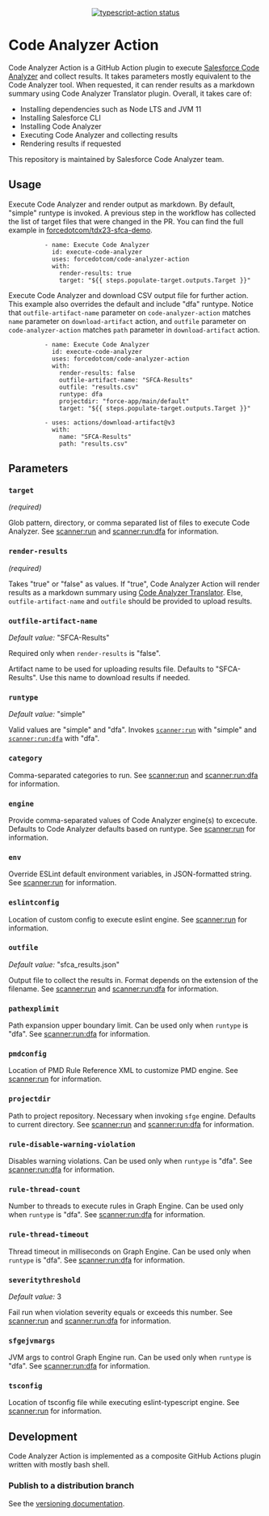 <p align="center">
  <a href="https://github.com/actions/typescript-action/actions"><img alt="typescript-action status" src="https://github.com/actions/typescript-action/workflows/build-test/badge.svg"></a>
</p>

# Code Analyzer Action

Code Analyzer Action is a GitHub Action plugin to execute [Salesforce Code Analyzer](https://forcedotcom.github.io/sfdx-scanner/) and collect results. It takes parameters mostly equivalent to the Code Analyzer tool. When requested, it can render results as a markdown summary using Code Analyzer Translator plugin.
Overall, it takes care of:

* Installing dependencies such as Node LTS and JVM 11
* Installing Salesforce CLI
* Installing Code Analyzer
* Executing Code Analyzer and collecting results
* Rendering results if requested

This repository is maintained by Salesforce Code Analyzer team.

## Usage

Execute Code Analyzer and render output as markdown. By default, "simple" runtype is invoked. A previous step in the workflow has collected the list of target files that were changed in the PR. You can find the full example in [forcedotcom/tdx23-sfca-demo](https://github.com/forcedotcom/tdx23-sfca-demo).

```
          - name: Execute Code Analyzer
            id: execute-code-analyzer
            uses: forcedotcom/code-analyzer-action
            with:
              render-results: true
              target: "${{ steps.populate-target.outputs.Target }}"
```

Execute Code Analyzer and download CSV output file for further action. This example also overrides the default and include "dfa" runtype. Notice that `outfile-artifact-name` parameter on `code-analyzer-action` matches `name` parameter on `download-artifact` action, and `outfile` parameter on `code-analyzer-action` matches `path` parameter in `download-artifact` action.

```
          - name: Execute Code Analyzer
            id: execute-code-analyzer
            uses: forcedotcom/code-analyzer-action
            with:
              render-results: false
              outfile-artifact-name: "SFCA-Results"
              outfile: "results.csv"
              runtype: dfa
              projectdir: "force-app/main/default"
              target: "${{ steps.populate-target.outputs.Target }}"
              
          - uses: actions/download-artifact@v3
            with:
              name: "SFCA-Results"
              path: "results.csv"
```

## Parameters

### `target`

*(required)*

Glob pattern, directory, or comma separated list of files to execute Code Analyzer. See [scanner:run](https://forcedotcom.github.io/sfdx-scanner/en/v3.x/scanner-commands/run/) and [scanner:run:dfa](https://forcedotcom.github.io/sfdx-scanner/en/v3.x/scanner-commands/dfa/) for information.

### `render-results`

*(required)*

Takes "true" or "false" as values. If "true", Code Analyzer Action will render results as a markdown summary using [Code Analyzer Translator](). Else, `outfile-artifact-name` and `outfile` should be provided to upload results.

### `outfile-artifact-name`

*Default value:* "SFCA-Results"

Required only when `render-results` is "false".

Artifact name to be used for uploading results file. Defaults to "SFCA-Results". Use this name to download results if needed.

### `runtype`

*Default value:* "simple"

Valid values are "simple" and "dfa". Invokes [`scanner:run`](https://forcedotcom.github.io/sfdx-scanner/en/v3.x/scanner-commands/run/) with "simple" and [`scanner:run:dfa`](https://forcedotcom.github.io/sfdx-scanner/en/v3.x/scanner-commands/dfa/) with "dfa".

### `category`

Comma-separated categories to run. See [scanner:run](https://forcedotcom.github.io/sfdx-scanner/en/v3.x/scanner-commands/run/) and [scanner:run:dfa](https://forcedotcom.github.io/sfdx-scanner/en/v3.x/scanner-commands/dfa/) for information.

### `engine`

Provide comma-separated values of Code Analyzer engine(s) to excecute. Defaults to Code Analyzer defaults based on runtype. See [scanner:run](https://forcedotcom.github.io/sfdx-scanner/en/v3.x/scanner-commands/run/) for information.


### `env`

Override ESLint default environment variables, in JSON-formatted string. See [scanner:run](https://forcedotcom.github.io/sfdx-scanner/en/v3.x/scanner-commands/run/) for information.


### `eslintconfig`

Location of custom config to execute eslint engine. See [scanner:run](https://forcedotcom.github.io/sfdx-scanner/en/v3.x/scanner-commands/run/) for information.

### `outfile`

*Default value:* "sfca_results.json"

Output file to collect the results in. Format depends on the extension of the filename. See [scanner:run](https://forcedotcom.github.io/sfdx-scanner/en/v3.x/scanner-commands/run/) and [scanner:run:dfa](https://forcedotcom.github.io/sfdx-scanner/en/v3.x/scanner-commands/dfa/) for information.


### `pathexplimit`

Path expansion upper boundary limit. Can be used only when `runtype` is "dfa". See [scanner:run:dfa](https://forcedotcom.github.io/sfdx-scanner/en/v3.x/scanner-commands/dfa/) for information.

### `pmdconfig`

Location of PMD Rule Reference XML to customize PMD engine. See [scanner:run](https://forcedotcom.github.io/sfdx-scanner/en/v3.x/scanner-commands/run/) for information.

### `projectdir`

Path to project repository. Necessary when invoking `sfge` engine. Defaults to current directory. See [scanner:run](https://forcedotcom.github.io/sfdx-scanner/en/v3.x/scanner-commands/run/) and [scanner:run:dfa](https://forcedotcom.github.io/sfdx-scanner/en/v3.x/scanner-commands/dfa/) for information.


### `rule-disable-warning-violation`

Disables warning violations. Can be used only when `runtype` is "dfa". See [scanner:run:dfa](https://forcedotcom.github.io/sfdx-scanner/en/v3.x/scanner-commands/dfa/) for information.

### `rule-thread-count`

Number to threads to execute rules in Graph Engine. Can be used only when `runtype` is "dfa". See [scanner:run:dfa](https://forcedotcom.github.io/sfdx-scanner/en/v3.x/scanner-commands/dfa/) for information.

### `rule-thread-timeout`

Thread timeout in milliseconds on Graph Engine. Can be used only when `runtype` is "dfa". See [scanner:run:dfa](https://forcedotcom.github.io/sfdx-scanner/en/v3.x/scanner-commands/dfa/) for information.

### `severitythreshold`

*Default value:* 3

Fail run when violation severity equals or exceeds this number. See [scanner:run](https://forcedotcom.github.io/sfdx-scanner/en/v3.x/scanner-commands/run/) and [scanner:run:dfa](https://forcedotcom.github.io/sfdx-scanner/en/v3.x/scanner-commands/dfa/) for information.

### `sfgejvmargs`

JVM args to control Graph Engine run. Can be used only when `runtype` is "dfa". See [scanner:run:dfa](https://forcedotcom.github.io/sfdx-scanner/en/v3.x/scanner-commands/dfa/) for information.


### `tsconfig`

Location of tsconfig file while executing eslint-typescript engine. See [scanner:run](https://forcedotcom.github.io/sfdx-scanner/en/v3.x/scanner-commands/run/) for information.

## Development

Code Analyzer Action is implemented as a composite GitHub Actions plugin written with mostly bash shell.

### Publish to a distribution branch

See the [versioning documentation](https://github.com/actions/toolkit/blob/master/docs/action-versioning.md).
